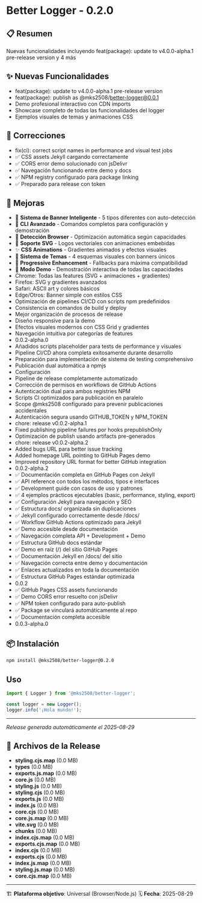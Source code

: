 # Better Logger - 0.2.0

## 📋 Resumen
Nuevas funcionalidades incluyendo feat(package): update to v4.0.0-alpha.1 pre-release version y 4 más

## ✨ Nuevas Funcionalidades
- feat(package): update to v4.0.0-alpha.1 pre-release version
- feat(package): publish as @mks2508/better-logger@0.0.1
- Demo profesional interactivo con CDN imports
- Showcase completo de todas las funcionalidades del logger
- Ejemplos visuales de temas y animaciones CSS

## 🐛 Correcciones
- fix(ci): correct script names in performance and visual test jobs
- ✅ CSS assets Jekyll cargando correctamente
- ✅ CORS error demo solucionado con jsDelivr
- ✅ Navegación funcionando entre demo y docs
- ✅ NPM registry configurado para package linking
- ✅ Preparado para release con token

## 🚀 Mejoras
- 🎨 **Sistema de Banner Inteligente** - 5 tipos diferentes con auto-detección
- 🚀 **CLI Avanzado** - Comandos completos para configuración y demostración
- 🎯 **Detección Browser** - Optimización automática según capacidades
- 📱 **Soporte SVG** - Logos vectoriales con animaciones embebidas
- ✨ **CSS Animations** - Gradientes animados y efectos visuales
- 🌈 **Sistema de Temas** - 4 esquemas visuales con banners únicos
- 🔧 **Progressive Enhancement** - Fallbacks para máxima compatibilidad
- 🎪 **Modo Demo** - Demostración interactiva de todas las capacidades
- Chrome: Todas las features (SVG + animaciones + gradientes)
- Firefox: SVG y gradientes avanzados
- Safari: ASCII art y colores básicos
- Edge/Otros: Banner simple con estilos CSS
- Optimización de pipelines CI/CD con scripts npm predefinidos
- Consistencia en comandos de build y deploy
- Mejor organización de procesos de release
- Diseño responsive para la demo
- Efectos visuales modernos con CSS Grid y gradientes
- Navegación intuitiva por categorías de features
- 0.0.2-alpha.0
- Añadidos scripts placeholder para tests de performance y visuales
- Pipeline CI/CD ahora completa exitosamente durante desarrollo
- Preparación para implementación de sistema de testing comprehensivo
- Publicación dual automática a npmjs
- Configuración 
- Pipeline de release completamente automatizado
- Corrección de permisos en workflows de GitHub Actions
- Autenticación dual para ambos registries NPM
- Scripts CI optimizados para publicación en paralelo
- Scope @mks2508 configurado para prevenir publicaciones accidentales
- Autenticación segura usando GITHUB_TOKEN y NPM_TOKEN
- chore: release v0.0.2-alpha.1
- Fixed publishing pipeline failures por hooks prepublishOnly
- Optimización de publish usando artifacts pre-generados
- chore: release v0.0.2-alpha.2
- Added bugs URL para better issue tracking
- Added homepage URL pointing to GitHub Pages demo
- Improved repository URL format for better GitHub integration
- 0.0.2-alpha.2
- ✅ Documentación completa en GitHub Pages con Jekyll
- ✅ API reference con todos los métodos, tipos e interfaces
- ✅ Development guide con casos de uso y patrones
- ✅ 4 ejemplos prácticos ejecutables (basic, performance, styling, export)
- ✅ Configuración Jekyll para navegación y SEO
- ✅ Estructura docs/ organizada sin duplicaciones
- ✅ Jekyll configurado correctamente desde /docs/
- ✅ Workflow GitHub Actions optimizado para Jekyll
- ✅ Demo accesible desde documentación
- ✅ Navegación completa API + Development + Demo
- ✅ Estructura GitHub docs estándar
- ✅ Demo en raíz (/) del sitio GitHub Pages
- ✅ Documentación Jekyll en /docs/ del sitio
- ✅ Navegación correcta entre demo y documentación
- ✅ Enlaces actualizados en toda la documentación
- ✅ Estructura GitHub Pages estándar optimizada
- 0.0.2
- ✅ GitHub Pages CSS assets funcionando
- ✅ Demo CORS error resuelto con jsDelivr
- ✅ NPM token configurado para auto-publish
- ✅ Package se vinculará automáticamente al repo
- ✅ Documentación completa accesible
- 0.0.3-alpha.0

## 📦 Instalación


```bash
npm install @mks2508/better-logger@0.2.0
```

## Uso

```javascript
import { Logger } from '@mks2508/better-logger';

const logger = new Logger();
logger.info('¡Hola mundo!');
```

---

*Release generada automáticamente el 2025-08-29*

## 📁 Archivos de la Release

- **styling.cjs.map** (0.0 MB)
- **types** (0.0 MB)
- **exports.js.map** (0.0 MB)
- **core.js** (0.0 MB)
- **styling.js** (0.0 MB)
- **styling.cjs** (0.0 MB)
- **exports.js** (0.0 MB)
- **index.js** (0.0 MB)
- **core.cjs** (0.0 MB)
- **core.js.map** (0.0 MB)
- **vite.svg** (0.0 MB)
- **chunks** (0.0 MB)
- **index.cjs.map** (0.0 MB)
- **exports.cjs.map** (0.0 MB)
- **index.cjs** (0.0 MB)
- **exports.cjs** (0.0 MB)
- **index.js.map** (0.0 MB)
- **styling.js.map** (0.0 MB)
- **core.cjs.map** (0.0 MB)

---

🏗️ **Plataforma objetivo**: Universal (Browser/Node.js)
🗓️ **Fecha**: 2025-08-29
